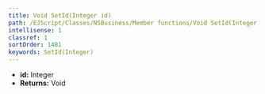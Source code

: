 ```yaml
---
title: Void SetId(Integer id)
path: /EJScript/Classes/NSBusiness/Member functions/Void SetId(Integer p_0)
intellisense: 1
classref: 1
sortOrder: 1481
keywords: SetId(Integer)
---
```



* **id:** Integer
* **Returns:** Void


